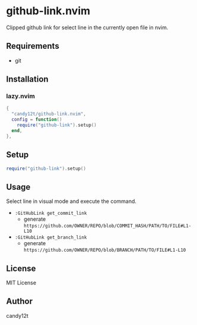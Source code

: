 # github-link.nvim

Clipped github link for select line in the currently open file in nvim.

## Requirements

* git

## Installation

### lazy.nvim

```lua
{
  "candy12t/github-link.nvim",
  config = function()
    require("github-link").setup()
  end,
},
```

## Setup

```lua
require("github-link").setup()
```

## Usage

Select line in visual mode and execute the command.

* `:GitHubLink get_commit_link`
  * generate `https://github.com/OWNER/REPO/blob/COMMIT_HASH/PATH/TO/FILE#L1-L10`
* `:GitHubLink get_branch_link`
  * generate `https://github.com/OWNER/REPO/blob/BRANCH/PATH/TO/FILE#L1-L10`

## License

MIT License

## Author

candy12t
